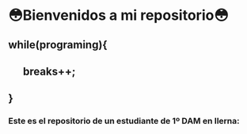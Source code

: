 
# 😳Bienvenidos a mi repositorio😳

## while(programing){

## &nbsp;&nbsp;&nbsp;&nbsp;&nbsp; breaks++;
  
## }

### Este es el repositorio de un  estudiante de 1º DAM en Ilerna:
